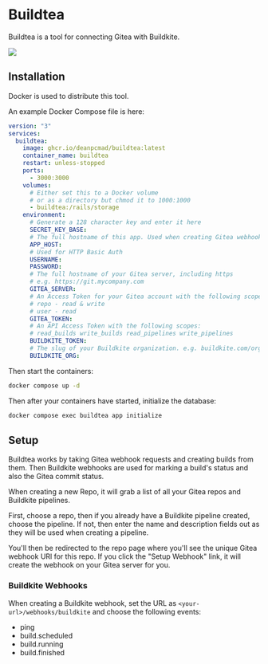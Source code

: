 # Buildtea

Buildtea is a tool for connecting Gitea with Buildkite.

![](https://files.deanpcmad.com/2023/B0hNS/photoshop_g1BM9yMbWg.png)

## Installation

Docker is used to distribute this tool.

An example Docker Compose file is here:

```yaml
version: "3"
services:
  buildtea:
    image: ghcr.io/deanpcmad/buildtea:latest
    container_name: buildtea
    restart: unless-stopped
    ports:
      - 3000:3000
    volumes:
      # Either set this to a Docker volume
      # or as a directory but chmod it to 1000:1000
      - buildtea:/rails/storage
    environment:
      # Generate a 128 character key and enter it here
      SECRET_KEY_BASE:
      # The full hostname of this app. Used when creating Gitea webhooks
      APP_HOST:
      # Used for HTTP Basic Auth
      USERNAME:
      PASSWORD:
      # The full hostname of your Gitea server, including https
      # e.g. https://git.mycompany.com
      GITEA_SERVER:
      # An Access Token for your Gitea account with the following scopes:
      # repo - read & write
      # user - read
      GITEA_TOKEN:
      # An API Access Token with the following scopes:
      # read_builds write_builds read_pipelines write_pipelines
      BUILDKITE_TOKEN:
      # The slug of your Buildkite organization. e.g. buildkite.com/orgslug
      BUILDKITE_ORG:
```

Then start the containers:

```sh
docker compose up -d
```

Then after your containers have started, initialize the database:

```sh
docker compose exec buildtea app initialize
```

## Setup

Buildtea works by taking Gitea webhook requests and creating builds from them. Then Buildkite webhooks are used
for marking a build's status and also the Gitea commit status.

When creating a new Repo, it will grab a list of all your Gitea repos and Buildkite pipelines.

First, choose a repo, then if you already have a Buildkite pipeline created, choose the pipeline. If not, then
enter the name and description fields out as they will be used when creating a pipeline.

You'll then be redirected to the repo page where you'll see the unique Gitea webhook URl for this repo. If you
click the "Setup Webhook" link, it will create the webhook on your Gitea server for you.

### Buildkite Webhooks

When creating a Buildkite webhook, set the URL as `<your-url>/webhooks/buildkite` and choose the following events:

- ping
- build.scheduled
- build.running
- build.finished
